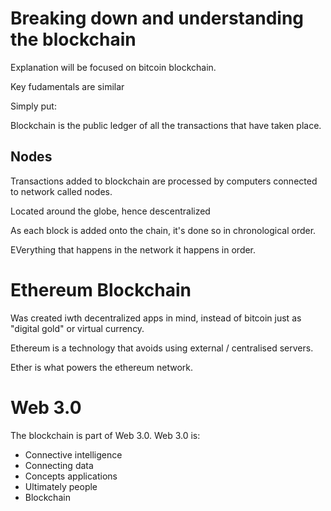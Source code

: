 # Breaking down and understanding the blockchain

Explanation will be focused on bitcoin blockchain.

Key fudamentals are similar

Simply put:

Blockchain is the public ledger of all the transactions that have taken place.

## Nodes

Transactions added to blockchain are processed by computers connected to network called nodes.

Located around the globe, hence descentralized

As each block is added onto the chain, it's done so in chronological order.

EVerything that happens in the network it happens in order.

# Ethereum Blockchain

Was created iwth decentralized apps in mind, instead of bitcoin just as "digital gold" or virtual currency.

Ethereum is a technology that avoids using external / centralised servers.

Ether is what powers the ethereum network.

# Web 3.0

The blockchain is part of Web 3.0. Web 3.0 is:

* Connective intelligence
* Connecting data
* Concepts applications
* Ultimately people
* Blockchain



